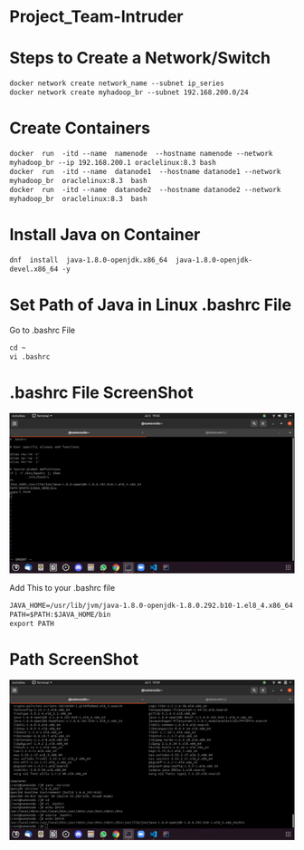 # Project_Team-Intruder


# Steps to Create a Network/Switch
```
docker network create network_name --subnet ip_series
docker network create myhadoop_br --subnet 192.168.200.0/24
```


# Create Containers
```
docker  run  -itd --name  namenode  --hostname namenode --network myhadoop_br --ip 192.168.200.1 oraclelinux:8.3 bash
docker  run  -itd --name  datanode1  --hostname datanode1 --network myhadoop_br  oraclelinux:8.3  bash
docker  run  -itd --name  datanode2  --hostname datanode2 --network myhadoop_br  oraclelinux:8.3  bash
```
# Install Java on Container
```
dnf  install  java-1.8.0-openjdk.x86_64  java-1.8.0-openjdk-devel.x86_64 -y
```

# Set Path of Java in Linux .bashrc File

Go to .bashrc File
```
cd ~
vi .bashrc
```
# .bashrc File ScreenShot

<img src="bashrc file.png"/>

Add This to your .bashrc file
```
JAVA_HOME=/usr/lib/jvm/java-1.8.0-openjdk-1.8.0.292.b10-1.el8_4.x86_64
PATH=$PATH:$JAVA_HOME/bin
export PATH
```
# Path ScreenShot

<img src="Path Jdk.png"/>
